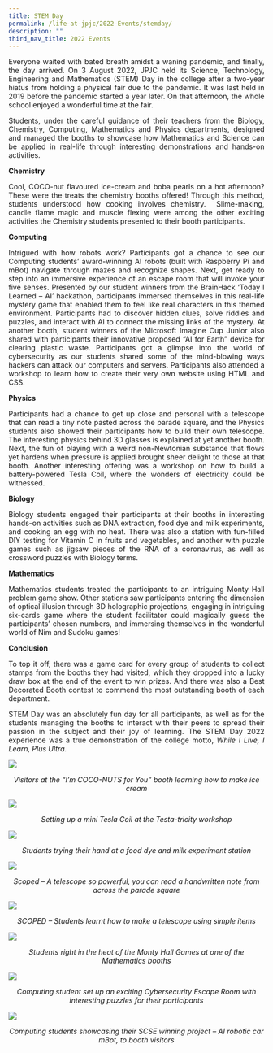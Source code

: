 ```yaml
---
title: STEM Day
permalink: /life-at-jpjc/2022-Events/stemday/
description: ""
third_nav_title: 2022 Events
---
```


<div align=justify>
	
Everyone waited with bated breath amidst a waning pandemic, and finally, the day arrived. On 3 August 2022, JPJC held its Science, Technology, Engineering and Mathematics (STEM) Day in the college after a two-year hiatus from holding a physical fair due to the pandemic. It was last held in 2019 before the pandemic started a year later. On that afternoon, the whole school enjoyed a wonderful time at the fair.

Students, under the careful guidance of their teachers from the Biology, Chemistry, Computing, Mathematics and Physics departments, designed and managed the booths to showcase how Mathematics and Science can be applied in real-life through interesting demonstrations and hands-on activities.

**Chemistry**

Cool, COCO-nut flavoured ice-cream and boba pearls on a hot afternoon? These were the treats the chemistry booths offered! Through this method, students understood how cooking involves chemistry.  Slime-making, candle flame magic and muscle flexing were among the other exciting activities the Chemistry students presented to their booth participants.

**Computing**

Intrigued with how robots work? Participants got a chance to see our Computing students’ award-winning AI robots (built with Raspberry Pi and mBot) navigate through mazes and recognize shapes. Next, get ready to step into an immersive experience of an escape room that will invoke your five senses. Presented by our student winners from the BrainHack ‘Today I Learned – AI’ hackathon, participants immersed themselves in this real-life mystery game that enabled them to feel like real characters in this themed environment. Participants had to discover hidden clues, solve riddles and puzzles, and interact with AI to connect the missing links of the mystery. At another booth, student winners of the Microsoft Imagine Cup Junior also shared with participants their innovative proposed “AI for Earth” device for clearing plastic waste. Participants got a glimpse into the world of cybersecurity as our students shared some of the mind-blowing ways hackers can attack our computers and servers. Participants also attended a workshop to learn how to create their very own website using HTML and CSS.

**Physics**

Participants had a chance to get up close and personal with a telescope that can read a tiny note pasted across the parade square, and the Physics students also showed their participants how to build their own telescope. The interesting physics behind 3D glasses is explained at yet another booth. Next, the fun of playing with a weird non-Newtonian substance that flows yet hardens when pressure is applied brought sheer delight to those at that booth. Another interesting offering was a workshop on how to build a battery-powered Tesla Coil, where the wonders of electricity could be witnessed.

**Biology**

Biology students engaged their participants at their booths in interesting hands-on activities such as DNA extraction, food dye and milk experiments, and cooking an egg with no heat. There was also a station with fun-filled DIY testing for Vitamin C in fruits and vegetables, and another with puzzle games such as jigsaw pieces of the RNA of a coronavirus, as well as crossword puzzles with Biology terms.

**Mathematics**

Mathematics students treated the participants to an intriguing Monty Hall problem game show. Other stations saw participants entering the dimension of optical illusion through 3D holographic projections, engaging in intriguing six-cards game where the student facilitator could magically guess the participants’ chosen numbers, and immersing themselves in the wonderful world of Nim and Sudoku games!

**Conclusion**

To top it off, there was a game card for every group of students to collect stamps from the booths they had visited, which they dropped into a lucky draw box at the end of the event to win prizes. And there was also a Best Decorated Booth contest to commend the most outstanding booth of each department.

STEM Day was an absolutely fun day for all participants, as well as for the students managing the booths to interact with their peers to spread their passion in the subject and their joy of learning. The STEM Day 2022 experience was a true demonstration of the college motto, _While I Live, I Learn,_ _Plus Ultra._
</div>

<img src="/images/Life%20@%20JPJC/2022%20Events/STEM%20day/1%20Visitors%20at%20the%20“I’m%20COCO-NUTS%20for%20You”%20booth%20learning%20how%20to%20make%20ice%20cream.jpg"><figcaption align=center><em>Visitors at the “I’m COCO-NUTS for You” booth learning how to make ice cream</em></figcaption> 


<img src="/images/Life%20@%20JPJC/2022%20Events/STEM%20day/2%20Setting%20up%20a%20mini%20Tesla%20Coil%20at%20the%20Testa-tricity%20workshop.jpg"><figcaption align=center><em>Setting up a mini Tesla Coil at the Testa-tricity workshop</em></figcaption> 

<img src="/images/Life%20@%20JPJC/2022%20Events/STEM%20day/3%20Students%20trying%20their%20hand%20at%20a%20food%20dye%20and%20milk%20experiment%20station.jpg"><figcaption align=center><em>Students trying their hand at a food dye and milk experiment station</em></figcaption> 


<img src="/images/Life%20@%20JPJC/2022%20Events/STEM%20day/4%20see%20original.jpg"><figcaption align=center><em>Scoped – A telescope so powerful, you can read a handwritten note from across the parade square</em></figcaption> 

<img src="/images/Life%20@%20JPJC/2022%20Events/STEM%20day/5%20SCOPED%20–%20Students%20learnt%20how%20to%20make%20a%20telescope%20using%20simple%20items.jpg"><figcaption align=center><em>SCOPED – Students learnt how to make a telescope using simple items</em></figcaption> 


<img src="/images/Life%20@%20JPJC/2022%20Events/STEM%20day/6%20Students%20right%20in%20the%20heat%20of%20the%20Monty%20Hall%20Games%20at%20one%20of%20the%20Mathematics%20booths.jpg"><figcaption align=center><em>Students right in the heat of the Monty Hall Games at one of the Mathematics booths</em></figcaption> 


<img src="/images/Life%20@%20JPJC/2022%20Events/STEM%20day/7%20See%20original.jpg"><figcaption align=center><em>Computing student set up an exciting Cybersecurity Escape Room with interesting puzzles for their participants</em></figcaption> 


<img src="/images/Life%20@%20JPJC/2022%20Events/STEM%20day/8%20see%20original.jpg"><figcaption align=center><em>Computing students showcasing their SCSE winning project – AI robotic car mBot, to booth visitors</em></figcaption>